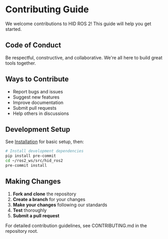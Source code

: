 # Contributing Guide

We welcome contributions to HID ROS 2! This guide will help you get started.

## Code of Conduct

Be respectful, constructive, and collaborative. We're all here to build great tools together.

## Ways to Contribute

- Report bugs and issues
- Suggest new features
- Improve documentation
- Submit pull requests
- Help others in discussions

## Development Setup

See [Installation](installation.md) for basic setup, then:

```bash
# Install development dependencies
pip install pre-commit
cd ~/ros2_ws/src/hid_ros2
pre-commit install
```

## Making Changes

1. **Fork and clone** the repository
2. **Create a branch** for your changes
3. **Make your changes** following our standards
4. **Test** thoroughly
5. **Submit a pull request**

For detailed contribution guidelines, see CONTRIBUTING.md in the repository root.
